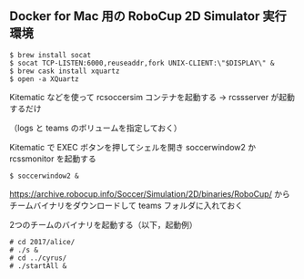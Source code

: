 ## Docker for Mac 用の RoboCup 2D Simulator 実行環境

~~~shell
$ brew install socat
$ socat TCP-LISTEN:6000,reuseaddr,fork UNIX-CLIENT:\"$DISPLAY\" &
$ brew cask install xquartz
$ open -a XQuartz
~~~

Kitematic などを使って rcsoccersim コンテナを起動する → rcssserver が起動するだけ

（logs と teams のボリュームを指定しておく）

Kitematic で EXEC ボタンを押してシェルを開き soccerwindow2 か rcssmonitor を起動する

~~~shell
$ soccerwindow2 &
~~~

https://archive.robocup.info/Soccer/Simulation/2D/binaries/RoboCup/ からチームバイナリをダウンロードして teams フォルダに入れておく

2つのチームのバイナリを起動する（以下，起動例）

~~~shell
# cd 2017/alice/
# ./s &
# cd ../cyrus/
# ./startAll &
~~~
